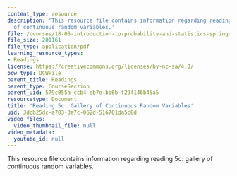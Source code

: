 ```yaml
---
content_type: resource
description: 'This resource file contains information regarding reading 5c: gallery
  of continuous random variables.'
file: /courses/18-05-introduction-to-probability-and-statistics-spring-2014/3dcb25dca7833a7c062d516701da5c8d_MIT18_05S14_Reading5c.pdf
file_size: 201161
file_type: application/pdf
learning_resource_types:
- Readings
license: https://creativecommons.org/licenses/by-nc-sa/4.0/
ocw_type: OCWFile
parent_title: Readings
parent_type: CourseSection
parent_uid: 579c055a-ccb4-eb7e-bb6b-f294146b45a5
resourcetype: Document
title: 'Reading 5c: Gallery of Continuous Random Variables'
uid: 3dcb25dc-a783-3a7c-062d-516701da5c8d
video_files:
  video_thumbnail_file: null
video_metadata:
  youtube_id: null
---
```

This resource file contains information regarding reading 5c: gallery of continuous random variables.